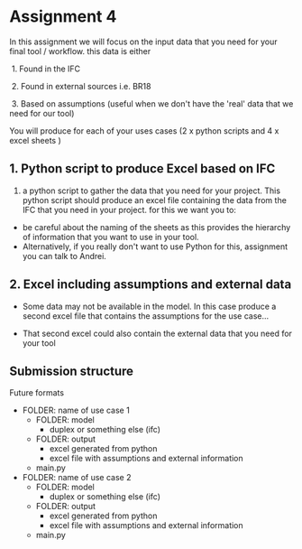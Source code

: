 # Assignment 4

In this assignment we will focus on the input data that you need for your final tool / workflow. this data is either 

​	1. Found in the IFC

​	2. Found in external sources i.e. BR18

​	3. Based on assumptions (useful when we don't have the 'real' data that we need for our tool)

You will produce for each of your uses cases (2 x python scripts and 4 x excel sheets )

## 1. Python script to produce Excel based on IFC
1. a python script to gather the data that you need for your project. This python script should produce an excel file containing the data from the IFC that you need in your project. for this we want you to:
* be careful about the naming of the sheets as this provides the hierarchy of information that you want to use in your tool.
* Alternatively, if you really don't want to use Python for this, assignment you can talk to Andrei.

## 2. Excel including assumptions and external data
* Some data may not be available in the model. In this case produce a second excel file that contains the assumptions for the use case...

* That second excel could also contain the external data that you need for your tool

## Submission structure 

Future formats

- FOLDER: name of use case 1
  - FOLDER: model
    - duplex or something else (ifc)
  - FOLDER: output
    - excel generated from python
    - excel file with assumptions and external information
  - main.py
- FOLDER: name of use case 2
  - FOLDER: model
    - duplex or something else (ifc)
  - FOLDER: output
    - excel generated from python
    - excel file with assumptions and external information
  - main.py

